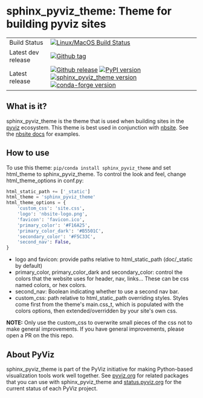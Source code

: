 # sphinx_pyviz_theme: Theme for building pyviz sites

|    |    |
| --- | --- |
| Build Status | [![Linux/MacOS Build Status](https://travis-ci.org/pyviz-dev/sphinx_pyviz_theme.svg?branch=master)](https://travis-ci.org/pyviz-dev/sphinx_pyviz_theme) |
| Latest dev release | [![Github tag](https://img.shields.io/github/tag/pyviz-dev/sphinx_pyviz_theme.svg?label=tag&colorB=11ccbb)](https://github.com/pyviz-dev/sphinx_pyviz_theme/tags) |
| Latest release | [![Github release](https://img.shields.io/github/release/pyviz-dev/sphinx_pyviz_theme.svg?label=tag&colorB=11ccbb)](https://github.com/pyviz-dev/sphinx_pyviz_theme/releases) [![PyPI version](https://img.shields.io/pypi/v/sphinx_pyviz_theme.svg?colorB=cc77dd)](https://pypi.python.org/pypi/sphinx_pyviz_theme) [![sphinx_pyviz_theme version](https://img.shields.io/conda/v/pyviz/sphinx_pyviz_theme.svg?colorB=4488ff&style=flat)](https://anaconda.org/pyviz/sphinx_pyviz_theme) [![conda-forge version](https://img.shields.io/conda/v/conda-forge/sphinx_pyviz_theme.svg?label=conda%7Cconda-forge&colorB=4488ff)](https://anaconda.org/conda-forge/sphinx_pyviz_theme) |

## What is it?
sphinx_pyviz_theme is the theme that is used when building sites in the
[pyviz](https://pyviz.org) ecosystem. This theme is best used in conjunction
with [nbsite](https://github/pyviz/nbsite). See the [nbsite docs](https://nbsite.pyviz.org)
for examples.

## How to use

To use this theme: `pip/conda install sphinx_pyviz_theme` and set html_theme to sphinx_pyviz_theme. To control the look and feel, change html_theme_options in conf.py:

```python
html_static_path += ['_static']
html_theme = 'sphinx_pyviz_theme'
html_theme_options = {
    'custom_css': 'site.css',
    'logo': 'nbsite-logo.png',
    'favicon': 'favicon.ico',
    'primary_color': '#F16A25',
    'primary_color_dark': '#B5501C',
    'secondary_color': '#F5C33C',
    'second_nav': False,
}
```

 - logo and favicon: provide paths relative to html_static_path (doc/_static by default)
 - primary_color, primary_color_dark and secondary_color: control the colors that the
   website uses for header, nav, links... These can be css named colors, or hex colors.
 - second_nav: Boolean indicating whether to use a second nav bar.
 - custom_css: path relative to html_static_path overriding styles.
   Styles come first from the theme's main.css_t, which is populated with the
   colors options, then extended/overridden by your site's own css.

**NOTE:** Only use the custom_css to overwrite small pieces of the css not to make
general improvements. If you have general improvements, please open a PR on the this repo.



## About PyViz

sphinx_pyviz_theme is part of the PyViz initiative for making Python-based visualization tools work well together.
See [pyviz.org](http://pyviz.org) for related packages that you can use with sphinx_pyviz_theme and
[status.pyviz.org](http://status.pyviz.org) for the current status of each PyViz project.